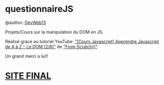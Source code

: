 # questionnaireJS

@author: [DevWeb13](https://twitter.com/DeveloppementW1)

Projets/Cours sur la manipulation du DOM en JS.

Réalisé grace au tutoriel YouTube: ["[Cours Javascript] Apprendre Javascript de A à Z – Le DOM (2/6)"](https://www.youtube.com/watch?v=6q-zt0aQ74U&list=PLEiMYEzpB4QuS8AXU9eAz1aw_WBknPn1E&index=2) de ["From Scratch()"]( https://twitter.com/KobeKenjo).

Un grand merci a lui!!

# [SITE FINAL](https://devweb13.github.io/questionnaireJS/)
